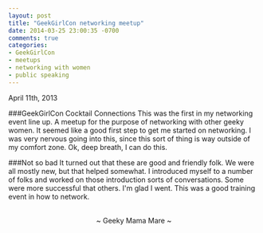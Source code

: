 ```yaml
---
layout: post
title: "GeekGirlCon networking meetup"
date: 2014-03-25 23:00:35 -0700
comments: true
categories:
- GeekGirlCon
- meetups
- networking with women
- public speaking
---
```

April 11th, 2013

###GeekGirlCon Cocktail Connections
This was the first in my networking event line up.  A meetup for the purpose of networking with other geeky women.  It seemed like a good first step to get me started on networking.  I was very nervous going into this, since this sort of thing is way outside of my comfort zone.  Ok, deep breath, I can do this.

###Not so bad
It turned out that these are good and friendly folk.  We were all mostly new, but that helped somewhat.  I introduced myself to a number of folks and worked on those introduction sorts of conversations.  Some were more successful that others.  I'm glad I went.  This was a good training event in how to network.

<br>
<center>~ Geeky Mama Mare ~</center>
